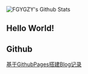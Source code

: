 ![FGYGZY's Github Stats](https://github-readme-stats.vercel.app/api?username=FGYGZY&show_icons=true&hide=issues&bg_color=30,6dd5ed,2193b0&text_color=ffffff&title_color=ffffff&icon_color=000000)
## Hello World!
## Github
[基于GithubPages搭建Blog记录](./GPBlog.md)
<script src="https://giscus.app/client.js"
        data-repo="FGYGZY/FGYGZY.github.io"
        data-repo-id="R_kgDOMR27WA"
        data-category="General"
        data-category-id="DIC_kwDOMR27WM4Cgk1b"
        data-mapping="pathname"
        data-strict="0"
        data-reactions-enabled="1"
        data-emit-metadata="0"
        data-input-position="top"
        data-theme="light_tritanopia"
        data-lang="zh-CN"
        crossorigin="anonymous"
        async>
</script>
